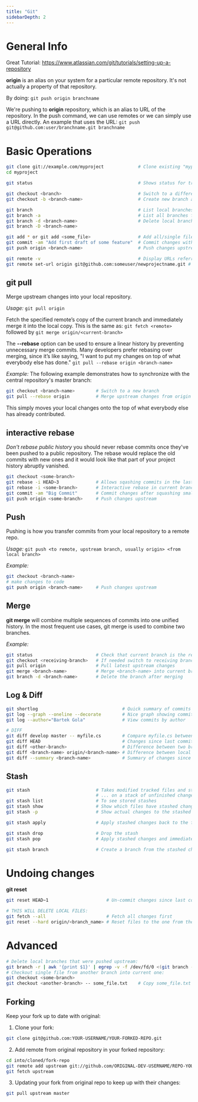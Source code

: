 ```yaml
---
title: "Git"
sidebarDepth: 2
---
```


# General Info
Great Tutorial: https://www.atlassian.com/git/tutorials/setting-up-a-repository

**origin** is an alias on your system for a particular remote repository. It's not actually a property of that repository.

By doing: `git push origin branchname`

We're pushing to **origin** repository, which is an alias to URL of the repository. In the push command, we can use remotes or we can simply use a URL directly. An example that uses the URL:
`git push git@github.com:user/branchname.git branchname`

# Basic Operations
```bash
git clone git://example.com/myproject             # Clone existing "myproject" repository
cd myproject

git status                                        # Shows status for tracked/modified/untracked files

git checkout <branch>                             # Switch to a different branch
git checkout -b <branch-name>                     # Create new branch and switch to it

git branch                                        # List local branches for repository
git branch -a                                     # List all branches for repository (including remote)
git branch -d <branch-name>                       # Delete local branch
git branch -D <branch-name>

git add * or git add <some_file>                  # Add all/single file to be tracked by Git
git commit -am "Add first draft of some feature"  # Commit changes with a custom message
git push origin <branch-name>                     # Push changes upstream (Github, Gitlab, BitBucket etc.)

git remote -v                                     # Display URLs referring to origin alias
git remote set-url origin git@github.com:someuser/newprojectname.git # Set new URL for remote
```
## git pull
Merge upstream changes into your local repository.

_Usage:_
`git pull origin`

Fetch the specified remote’s copy of the current branch and immediately merge it into the local copy. This is the same as:
`git fetch <remote>` followed by `git merge origin/<current-branch>`

The **--rebase** option can be used to ensure a linear history by preventing unnecessary merge commits. Many developers prefer rebasing over merging, since it’s like saying, "I want to put my changes on top of what everybody else has done."
`git pull --rebase origin <branch-name>`

_Example:_
The following example demonstrates how to synchronize with the central repository's master branch:
```bash
git checkout <branch-name>        # Switch to a new branch
git pull --rebase origin          # Merge upstream changes from origin into current <branch-name> (using rebase)
```
This simply moves your local changes onto the top of what everybody else has already contributed.

## interactive rebase
_Don't rebase public history_
you should never rebase commits once they've been pushed to a public repository. The rebase would replace the old commits with new ones and it would look like that part of your project history abruptly vanished.
```bash
git checkout <some-branch>
git rebase -i HEAD~3              # Allows sqashing commits in the last three commits in current branch
git rebase -i <some-branch>       # Interactive rebase in current branch
git commit -am "Big Commit"       # Commit changes after squashing smaller commits
git push origin <some-branch>     # Push changes upstream
```
## Push
Pushing is how you transfer commits from your local repository to a remote repo.

_Usage:_
`git push <to remote, upstream branch, usually origin> <from local branch>`

_Example:_
```bash
git checkout <branch-name>
# make changes to code
git push origin <branch-name>     # Push changes upstream
```

## Merge
**git merge** will combine multiple sequences of commits into one unified history. In the most frequent use cases, git merge is used to combine two branches.

_Example:_
```bash
git status                        # Check that current branch is the receiving branch
git checkout <receiving-branch>   # If needed switch to receiving branch
git pull origin                   # Pull latest upstream changes
git merge <branch-name>           # Merge <branch-name> into current branch which is <receiving-branch>
git branch -d <branch-name>       # Delete the branch after merging
```

## Log & Diff
```bash
git shortlog                                # Quick summary of commits sorted by author
git log --graph --oneline --decorate        # Nice graph showing commits
git log --author="Bartek Gola"              # View commits by author

# DIFF
git diff develop master -- myfile.cs        # Compare myfile.cs between develop and master
git diff HEAD                               # Changes since last commit
git diff <other-branch>                     # Difference between two branches
git diff <branch-name> origin/<branch-name> # Difference between local and remote origin
git diff --summary <branch-name>            # Summary of changes since last commit against some branch
```

## Stash
```bash
git stash                         # Takes modified tracked files and staged changes and saves it...
                                  # ... on a stack of unfinished changes that you can reapply at any time
git stash list                    # To see stored stashes
git stash show                    # Show which files have stashed changes (most recent)
git stash -p                      # Show actual changes to the stashed files

git stash apply                   # Apply stashed changes back to the files

git stash drop                    # Drop the stash
git stash pop                     # Apply stashed changes and immediately drop the stash

git stash branch                  # Create a branch from the stashed changes/files
```

# Undoing changes
**git reset**
```bash
git reset HEAD~1                      # Un-commit changes since last commit

# THIS WILL DELETE LOCAL FILES:
git fetch --all                       # Fetch all changes first
git reset --hard origin/<branch_name> # Reset files to the one from the branch!
```
# Advanced
```bash
# Delete local branches that were pushed upstream:
git branch -r | awk '{print $1}' | egrep -v -f /dev/fd/0 <(git branch -vv | grep origin) | awk '{print $1}' | xargs git branch -d
# Checkout single file from another branch into current one:
git checkout <some-branch>
git checkout <another-branch> -- some_file.txt    # Copy some_file.txt from another-branch into current branch
```
## Forking
Keep your fork up to date with original:

1. Clone your fork:
```bash
git clone git@github.com:YOUR-USERNAME/YOUR-FORKED-REPO.git
```
2. Add remote from original repository in your forked repository:
```bash
cd into/cloned/fork-repo
git remote add upstream git://github.com/ORIGINAL-DEV-USERNAME/REPO-YOU-FORKED-FROM.git
git fetch upstream
```
3. Updating your fork from original repo to keep up with their changes:
```bash
git pull upstream master
```
